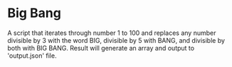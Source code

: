# Big Bang

A script that iterates through number 1 to 100 and replaces any number divisible by 3 with the word BIG, divisible by 5 with BANG, and divisible by both with BIG BANG. Result will generate an array and output to 'output.json' file.

